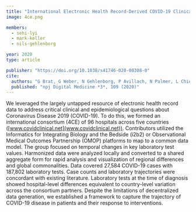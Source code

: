 ```yaml
---
title: "International Electronic Health Record-Derived COVID-19 Clinical Course Profiles: the 4CE Consortium"
image: 4ce.png

members:
  - sehi-lyi
  - mark-keller
  - nils-gehlenborg

year: 2020
type: article

publisher: "https://doi.org/10.1038/s41746-020-00308-0"
cite:
  authors: "G Brat, G Weber, N Gehlenborg, P Avillach, N Palmer, L Chiovato, J Cimino, L Waitman, G Omenn, A Malovini, J Moore, B Beaulieu-Jones, V Tibollo, S Murphy, S L'Yi, M Keller, R Bellazzi, D Hanauer, A Serret-Larmande, A Gutierrez-Sacristan, J Holmes, D Bell, K Mandl, R Follett, J Klann, D Murad, L Scudeller, M Bucalo, K Kirchoff, J Craig, J Obeid, V Jouhet, R Griffier, S Cossin, B Moal, L Pate, A Bellasi, H Prokosch, D Kraska, P Sliz, A Tan, K Ngiam, A Zambelli, D Mowery, E Schiver, B Devkota, R Bradford, M Daniar, C Daniel, V Benoit, R Bey, N Paris, P Serre, N Orlova, J Dubiel, M Hilka, A Jannot, S Breant, J Leblanc, N Griffon, A Burgun, M Bernaux, A Sandrin, E Salamanca, T Ganslandt, T Gradinger, J Champ, M Boeker, P Martel, L Esteve, A Gramfort, O Grisel, D Leprovost, T Moreau, G Varoquaux, J Vie, D Wassermann, A Mensch, C Caucheteux, C Haverkamp, G Lemaitre, C Haverkamp, T Cai, I Kohane"
  published: "npj Digital Medicine *3*, 109 (2020)"
---
```

We leveraged the largely untapped resource of electronic health record data to address critical clinical and epidemiological questions about Coronavirus Disease 2019 (COVID-19). To do this, we formed an international consortium (4CE) of 96 hospitals across five countries ([www.covidclinical.net](www.covidclinical.net)). Contributors utilized the Informatics for Integrating Biology and the Bedside (i2b2) or Observational Medical Outcomes Partnership (OMOP) platforms to map to a common data model. The group focused on temporal changes in key laboratory test values. Harmonized data were analyzed locally and converted to a shared aggregate form for rapid analysis and visualization of regional differences and global commonalities. Data covered 27,584 COVID-19 cases with 187,802 laboratory tests. Case counts and laboratory trajectories were concordant with existing literature. Laboratory tests at the time of diagnosis showed hospital-level differences equivalent to country-level variation across the consortium partners. Despite the limitations of decentralized data generation, we established a framework to capture the trajectory of COVID-19 disease in patients and their response to interventions.
